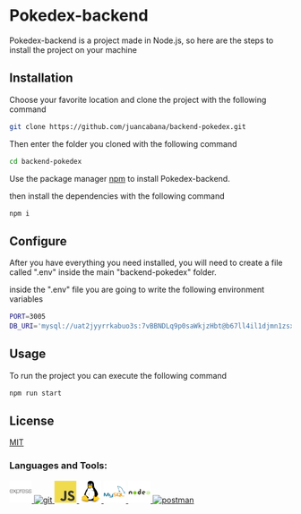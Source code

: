 # Pokedex-backend

Pokedex-backend is a project made in Node.js, so here are the steps to install the project on your machine

## Installation

Choose your favorite location and clone the project with the following command

```bash
git clone https://github.com/juancabana/backend-pokedex.git
```

Then enter the folder you cloned with the following command

```bash
cd backend-pokedex
```

Use the package manager [npm](https://docs.npmjs.com/getting-started) to install Pokedex-backend.

then install the dependencies with the following command
```bash
npm i
```

## Configure
After you have everything you need installed, you will need to create a file called ".env" inside the main "backend-pokedex" folder.

inside the ".env" file you are going to write the following environment variables
```bash
PORT=3005
DB_URI='mysql://uat2jyyrrkabuo3s:7vBBNDLq9p0saWkjzHbt@b67ll4il1djmn1zsxfsj-mysql.services.clever-cloud.com:3306/b67ll4il1djmn1zsxfsj'
```


## Usage

To run the project you can execute the following command
```bash
npm run start
```

## License

[MIT](https://choosealicense.com/licenses/mit/)

<h3 align="left">Languages and Tools:</h3>
<a href="https://expressjs.com" target="_blank" rel="noreferrer">
     <img src="https://raw.githubusercontent.com/devicons/devicon/master/icons/express/express-original-wordmark.svg" alt="express" width="40" height="40"/> </a> <a href="https://git-scm.com/" target="_blank" rel="noreferrer"> <img src="https://www.vectorlogo.zone/logos/git-scm/git-scm-icon.svg" alt="git" width="40" height="40"/> 
</a> 
<a href="https://developer.mozilla.org/en-US/docs/Web/JavaScript" target="_blank" rel="noreferrer"> 
    <img src="https://raw.githubusercontent.com/devicons/devicon/master/icons/javascript/javascript-original.svg" alt="javascript" width="40" height="40"/> 
</a> 
<a href="https://www.linux.org/" target="_blank" rel="noreferrer"> 
    <img src="https://raw.githubusercontent.com/devicons/devicon/master/icons/linux/linux-original.svg" alt="linux" width="40" height="40"/> 
</a> 
<a href="https://www.mysql.com/" target="_blank" rel="noreferrer"> 
    <img src="https://raw.githubusercontent.com/devicons/devicon/master/icons/mysql/mysql-original-wordmark.svg" alt="mysql" width="40" height="40"/> 
</a>
 <a href="https://nodejs.org" target="_blank" rel="noreferrer"> 
    <img src="https://raw.githubusercontent.com/devicons/devicon/master/icons/nodejs/nodejs-original-wordmark.svg" alt="nodejs" width="40" height="40"/> 
</a> 
<a href="https://postman.com" target="_blank" rel="noreferrer"> 
<img src="https://www.vectorlogo.zone/logos/getpostman/getpostman-icon.svg" alt="postman" width="40" height="40"/> </a>
